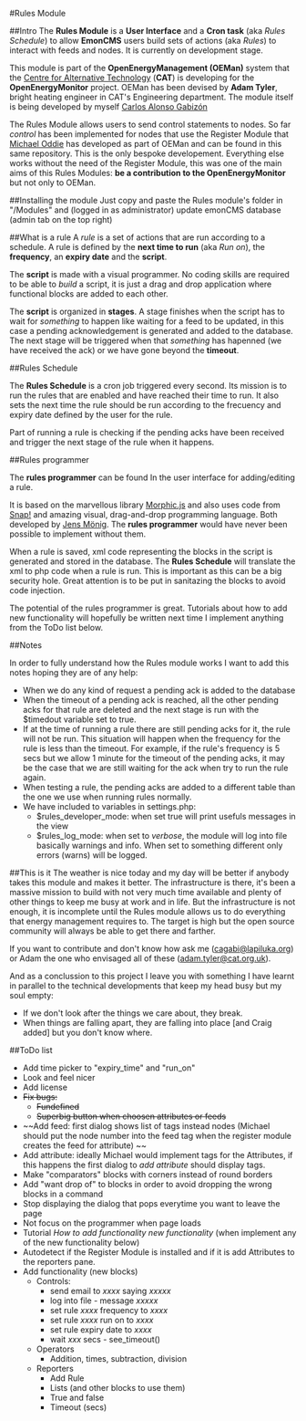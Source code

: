 #Rules Module

##Intro
The **Rules Module** is a **User Interface** and a **Cron task** (aka *Rules Schedule*) to allow **EmonCMS** users build sets of actions (aka *Rules*) to interact with feeds and nodes. It is currently on development stage.

This module is part of the **OpenEnergyManagement (OEMan)** system that the [Centre for Alternative Technology](http://cat.org.uk) (**CAT**) is developing for the **OpenEnergyMonitor** project. OEMan has been devised by **Adam Tyler**, bright heating engineer in CAT's Engineering department. The module itself is being developed by myself [Carlos Alonso Gabizón](https://github.com/cagabi)

The Rules Module allows users to send control statements to nodes. So far *control* has been implemented for nodes that use the Register Module that [Michael Oddie](https://github.com/0ddie) has developed as part of OEMan and can be found in this same repository. This is the only bespoke developement. Everything else works without the need of the Register Module, this was one of the main aims of this Rules Modules: **be a contribution to the OpenEnergyMonitor** but not only to OEMan.

##Installing the module
Just copy and paste the Rules module's folder in "/Modules" and (logged in as administrator) update emonCMS database (admin tab on the top right)

##What is a rule
A *rule* is a set of actions that are run according to a schedule. A rule is defined by the **next time to run** (aka *Run on*), the **frequency**, an **expiry date** and the  **script**.

The **script** is made with a visual programmer. No coding skills are required to be able to *build* a script, it is just a drag and drop application where functional blocks are added to each other.

The **script** is organized in **stages**. A stage finishes when the script has to wait for *something* to happen like waiting for a feed to be updated, in this case a pending acknowledgement is generated and added to the database. The next stage will be triggered when that *something* has hapenned (we have received the ack) or we have gone beyond the **timeout**.

##Rules Schedule

The **Rules Schedule** is a cron job triggered every second. Its mission is to run the rules that are enabled and have reached their time to run. It also sets the next time the rule should be run according to the frecuency and expiry date defined by the user for the rule.

Part of running a rule is checking if the pending acks have been received and trigger the next stage of the rule when it happens.

##Rules programmer

The **rules programmer** can be found In the user interface for adding/editing a rule.

It is based on the marvellous library [Morphic.js](https://github.com/jmoenig/morphic.js) and also uses code from [Snap!](https://snap.berkeley.edu/) and amazing visual, drag-and-drop programming language. Both developed by [Jens Mönig](https://github.com/jmoeni). The **rules programmer** would have never been possible to implement without them.

When a rule is saved, xml code representing the blocks in the script is generated and stored in the database. The **Rules Schedule** will translate the xml to php code when a rule is run. This is important as this can be a big security hole. Great attention is to be put in sanitazing the blocks to avoid code injection.

The potential of the rules programmer is great. Tutorials about how to add new functionality will hopefully be written next time I implement anything from the ToDo list below.

##Notes

In order to fully understand how the Rules module works I want to add this notes hoping they are of any help:

- When we do any kind of request a pending ack is added to the database
- When the timeout of a pending ack is reached, all the other pending acks for that rule are deleted and the next stage is run with the $timedout variable set to true.
- If at the time of running a rule there are still pending acks for it, the rule will not be run. This situation will happen when the frequency for the rule is less than the timeout. For example, if the rule's frequency is 5 secs but we allow 1 minute for the timeout of the pending acks, it may be the case that we are still waiting for the ack when try to run the rule again.
- When testing a rule, the pending acks are added to a different table than the one we use when running rules normally.
- We have included to variables in settings.php:
    - $rules_developer_mode: when set true will print usefuls messages in the view
    - $rules_log_mode: when set to *verbose*, the module will log into file basically warnings and info. When set to something different only errors (warns) will be logged.

##This is it
The weather is nice today and my day will be better if anybody takes this module and makes it better. The infrastructure is there, it's been a massive mission to build with not very much time available and plenty of other things to keep me busy at work and in life. But the infrastructure is not enough, it is incomplete until the Rules module allows us to do everything that energy  management requires to. The target is high but the open source community will always be able to get there and farther. 

If you want to contribute and don't know how ask me (cagabi@lapiluka.org) or Adam the one who envisaged all of these (adam.tyler@cat.org.uk).

And as a conclussion to this project I leave you with something I have learnt in parallel to the technical developments that keep my head busy but my soul empty:

- If we don't look after the things we care about, they break.
- When things are falling apart, they are falling into place [and Craig added] but you don't know where.

##ToDo list
- Add time picker to "expiry_time" and "run_on"
- Look and feel nicer
- Add license
- ~~Fix bugs:~~ 
	- ~~Fundefined~~
	- ~~Superbig button when choosen attributes or feeds~~
- ~~Add feed: first dialog shows list of tags instead nodes (Michael should put the node number into the feed tag when the register module creates the feed for attribute) ~~
- Add attribute: ideally Michael would implement tags for the Attributes, if this happens the first dialog to *add attribute* should display tags.
- Make "comparators" blocks with corners instead of round borders
- Add "want drop of" to blocks in order to avoid dropping the wrong blocks in a command
- Stop displaying the dialog that pops everytime you want to leave the page
- Not focus on the programmer when page loads
- Tutorial *How to add functionality new functionality* (when implement any of the new functionality below)
- Autodetect if the Register Module is installed and if it is add Attributes to the reporters pane. 
- Add functionality (new blocks)
	- Controls: 
		- send email to *xxxx* saying *xxxxx*
		- log into file - message *xxxxx*
		- set rule *xxxx* frequency to *xxxx*
		- set rule *xxxx* run on to *xxxx*
		- set rule expiry date to *xxxx*
		- wait *xxx* secs
                - see_timeout()
	- Operators
		- Addition, times, subtraction, division
	- Reporters
		- Add Rule
		- Lists (and other blocks to use them)
		- True and false
		- Timeout (secs)
		
		